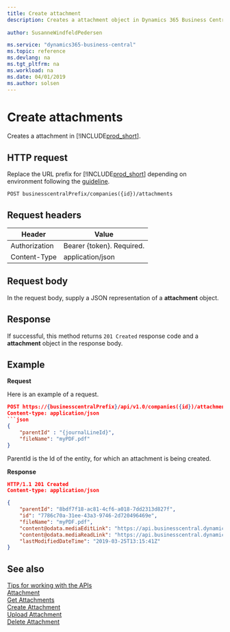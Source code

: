 ```yaml
---
title: Create attachment
description: Creates a attachment object in Dynamics 365 Business Central.
 
author: SusanneWindfeldPedersen

ms.service: "dynamics365-business-central"
ms.topic: reference
ms.devlang: na
ms.tgt_pltfrm: na
ms.workload: na
ms.date: 04/01/2019
ms.author: solsen
---
```


# Create attachments
Creates a attachment in [!INCLUDE[prod_short](../../../includes/prod_short.md)]. 

## HTTP request
Replace the URL prefix for [!INCLUDE[prod_short](../../../includes/prod_short.md)] depending on environment following the [guideline](../../v1.0/endpoints-apis-for-dynamics.md).

```
POST businesscentralPrefix/companies({id})/attachments
```

## Request headers

|Header        |Value                     |
|--------------|--------------------------|
|Authorization |Bearer {token}. Required. |
|Content-Type  |application/json          |

## Request body
In the request body, supply a JSON representation of a **attachment** object.

## Response
If successful, this method returns ```201 Created``` response code and a **attachment** object in the response body.

## Example

**Request**

Here is an example of a request.

```json
POST https://{businesscentralPrefix}/api/v1.0/companies({id})/attachments
Content-type: application/json
```json
{
	"parentId" : "{journalLineId}",
	"fileName": "myPDF.pdf"
}
```
ParentId is the Id of the entity, for which an attachment is being created.

**Response**

```json
HTTP/1.1 201 Created
Content-type: application/json

{
    "parentId": "8bdf7f18-ac81-4cf6-a018-7dd2313d827f",
    "id": "7786c70a-31ee-43a3-9746-2d720496469e",
    "fileName": "myPDF.pdf",
    "content@odata.mediaEditLink": "https://api.businesscentral.dynamics-tie.com/v1.0/bc66bcbc-5b7f-4043-b352-f4ab70c81d11/api/v1.0/companies(d888c94e-0bf9-42e5-96eb-060739125558)/attachments(parentId=8bdf7f18-ac81-4cf6-a018-7dd2313d827f,id=7786c70a-31ee-43a3-9746-2d720496469e)/content",
    "content@odata.mediaReadLink": "https://api.businesscentral.dynamics-tie.com/v1.0/bc66bcbc-5b7f-4043-b352-f4ab70c81d11/api/v1.0/companies(d888c94e-0bf9-42e5-96eb-060739125558)/attachments(parentId=8bdf7f18-ac81-4cf6-a018-7dd2313d827f,id=7786c70a-31ee-43a3-9746-2d720496469e)/content",
    "lastModifiedDateTime": "2019-03-25T13:15:41Z"
}
```

## See also
[Tips for working with the APIs](/dynamics365/business-central/dev-itpro/developer/devenv-connect-apps-tips)  
[Attachment](../resources/dynamics_attachment.md)  
[Get Attachments](dynamics_attachment_get.md)  
[Create Attachment](dynamics_attachment_create.md)  
[Upload Attachment](dynamics_attachment_patch.md)  
[Delete Attachment](dynamics_attachment_delete.md)  
